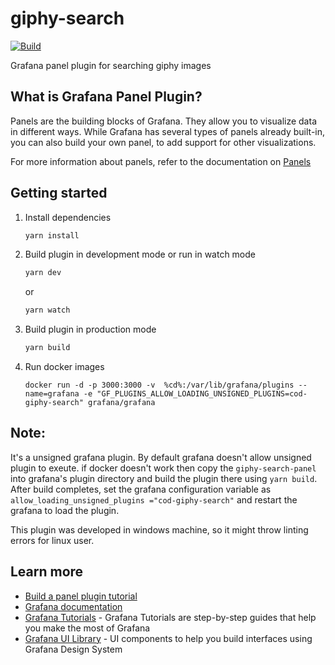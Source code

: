 # giphy-search

[![Build](https://github.com/grafana/grafana-starter-panel/workflows/CI/badge.svg)](https://github.com/grafana/grafana-starter-panel/actions?query=workflow%3A%22CI%22)

Grafana panel plugin for searching giphy images

## What is Grafana Panel Plugin?

Panels are the building blocks of Grafana. They allow you to visualize data in different ways. While Grafana has several types of panels already built-in, you can also build your own panel, to add support for other visualizations.

For more information about panels, refer to the documentation on [Panels](https://grafana.com/docs/grafana/latest/features/panels/panels/)

## Getting started

1. Install dependencies

   ```bash
   yarn install
   ```

2. Build plugin in development mode or run in watch mode

   ```bash
   yarn dev
   ```

   or

   ```bash
   yarn watch
   ```

3. Build plugin in production mode

   ```bash
   yarn build
   ```
4. Run docker images
   ```
   docker run -d -p 3000:3000 -v  %cd%:/var/lib/grafana/plugins --name=grafana -e "GF_PLUGINS_ALLOW_LOADING_UNSIGNED_PLUGINS=cod-giphy-search" grafana/grafana
   ```
## Note:
   It's a unsigned grafana plugin. By default grafana doesn't allow unsigned plugin to exeute. if docker doesn't work then copy the `giphy-search-panel` into grafana's plugin directory and build the plugin there using `yarn build`. After build completes, set the grafana configuration variable as `allow_loading_unsigned_plugins ="cod-giphy-search"` and restart the grafana to load the plugin.
   
   This plugin was developed in windows machine, so it might throw linting errors for linux user.
## Learn more

- [Build a panel plugin tutorial](https://grafana.com/tutorials/build-a-panel-plugin)
- [Grafana documentation](https://grafana.com/docs/)
- [Grafana Tutorials](https://grafana.com/tutorials/) - Grafana Tutorials are step-by-step guides that help you make the most of Grafana
- [Grafana UI Library](https://developers.grafana.com/ui) - UI components to help you build interfaces using Grafana Design System
